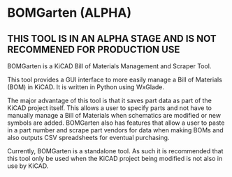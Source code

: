 # BOMGarten (ALPHA)

## THIS TOOL IS IN AN ALPHA STAGE AND IS NOT RECOMMENED FOR PRODUCTION USE

BOMGarten is a KiCAD Bill of Materials Management and Scraper Tool.

This tool provides a GUI interface to more easily manage a Bill of Materials (BOM) in KiCAD. It is written in Python using WxGlade.

The major advantage of this tool is that it saves part data as part of the KiCAD project itself. This allows a user to specify parts and not have to manually manage a Bill of Materials when schematics are modified or new symbols are added. BOMGarten also has features that allow a user to paste in a part number and scrape part vendors for data when making BOMs and also outputs CSV spreadsheets for eventual purchasing.

Currently, BOMGarten is a standalone tool. As such it is recommended that this tool only be used when the KiCAD project being modified is not also in use by KiCAD.

